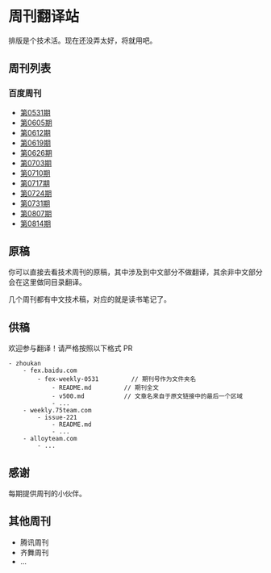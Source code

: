 # 周刊翻译站

排版是个技术活。现在还没弄太好，将就用吧。

## 周刊列表

### 百度周刊

* [第0531期](./fex.baidu.com/fex-weekly-0531/README.md)
* [第0605期](./fex.baidu.com/fex-weekly-0605/README.md)
* [第0612期](./fex.baidu.com/fex-weekly-0612/README.md)
* [第0619期](./fex.baidu.com/fex-weekly-0619/README.md)
* [第0626期](./fex.baidu.com/fex-weekly-0626/README.md)
* [第0703期](./fex.baidu.com/fex-weekly-0703/README.md)
* [第0710期](./fex.baidu.com/fex-weekly-0710/README.md)
* [第0717期](./fex.baidu.com/fex-weekly-0717/README.md)
* [第0724期](./fex.baidu.com/fex-weekly-0724/README.md)
* [第0731期](./fex.baidu.com/fex-weekly-0731/README.md)
* [第0807期](./fex.baidu.com/fex-weekly-0807/README.md)
* [第0814期](./fex.baidu.com/fex-weekly-0814/README.md)

## 原稿

你可以直接去看技术周刊的原稿，其中涉及到中文部分不做翻译，其余非中文部分会在这里做同目录翻译。

几个周刊都有中文技术稿，对应的就是读书笔记了。

## 供稿

欢迎参与翻译！请严格按照以下格式 PR

    - zhoukan
        - fex.baidu.com
            - fex-weekly-0531         // 期刊号作为文件夹名
                - README.md         // 期刊全文
                - v500.md           // 文章名来自于原文链接中的最后一个区域
                - ...
        - weekly.75team.com
            - issue-221
                - README.md         
                - ...
        - alloyteam.com
            - ...

## 感谢

每期提供周刊的小伙伴。

## 其他周刊

* 腾讯周刊
* 齐舞周刊
* ...